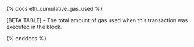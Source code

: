 {% docs eth_cumulative_gas_used %}

[BETA TABLE] - The total amount of gas used when this transaction was executed in the block. 

{% enddocs %}